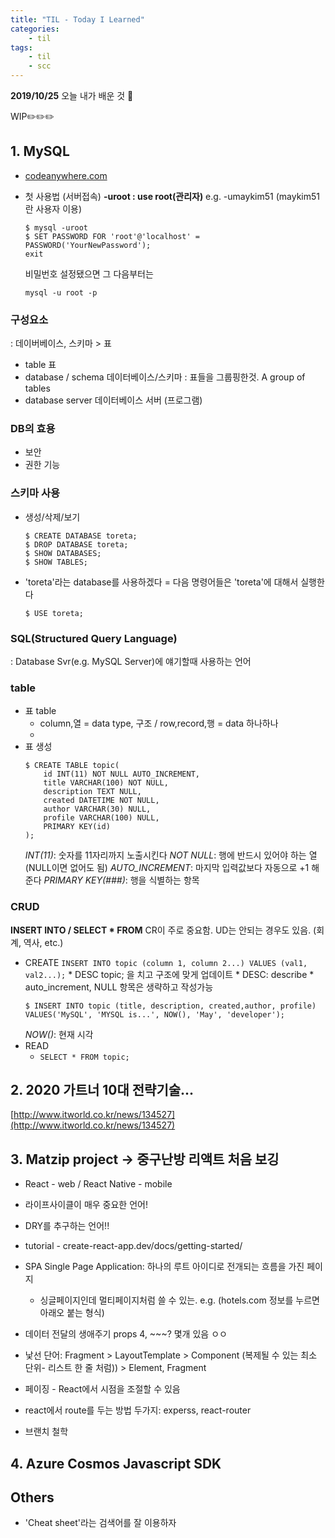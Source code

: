 ```yaml
---
title: "TIL - Today I Learned"
categories: 
    - til
tags:
    - til
    - scc
---
```


**2019/10/25**
오늘 내가 배운 것 🌟

WIP✏️✏️✏️




## 1. MySQL
* [codeanywhere.com](https://codeanywhere.com)
* 첫 사용법 (서버접속)
    **-uroot : use root(관리자)** 
    e.g. -umaykim51 (maykim51란 사용자 이용)
    
    ```
    $ mysql -uroot
    $ SET PASSWORD FOR 'root'@'localhost' = PASSWORD('YourNewPassword');
    exit
    ```
    비밀번호 설정됐으면 그 다음부터는

    ```mysql -u root -p```
    
    
### 구성요소
: 데이버베이스, 스키마 > 표  

* table 표
* database / schema 데이터베이스/스키마 
  : 표들을 그룹핑한것. A group of tables
* database server 데이터베이스 서버 (프로그램)

### DB의 효용
* 보안 
* 권한 기능

### 스키마 사용
 * 생성/삭제/보기
    ```
    $ CREATE DATABASE toreta;
    $ DROP DATABASE toreta;
    $ SHOW DATABASES;
    $ SHOW TABLES;
    ```

* 'toreta'라는 database를 사용하겠다 = 다음 명령어들은 'toreta'에 대해서 실행한다
    ```
    $ USE toreta;
    ```

### SQL(Structured Query Language)
: Database Svr(e.g. MySQL Server)에 얘기할때 사용하는 언어

### table
* 표 table
    * column,열 = data type, 구조 / row,record,행 = data 하나하나
    * 
* 표 생성
    ```
    $ CREATE TABLE topic(
        id INT(11) NOT NULL AUTO_INCREMENT,
        title VARCHAR(100) NOT NULL,
        description TEXT NULL,
        created DATETIME NOT NULL,
        author VARCHAR(30) NULL,
        profile VARCHAR(100) NULL,
        PRIMARY KEY(id)
    );
    ```
    *INT(11)*: 숫자를 11자리까지 노출시킨다
    *NOT NULL*: 행에 반드시 있어야 하는 열 (NULL이면 없어도 됨)
    *AUTO_INCREMENT*: 마지막 입력값보다 자동으로 +1 해준다
    *PRIMARY KEY(###)*: 행을 식별하는 항목


### CRUD
**INSERT INTO / SELECT \* FROM**
CR이 주로 중요함. UD는 안되는 경우도 있음. (회계, 역사, etc.)

* CREATE
    ```INSERT INTO topic (column 1, column 2...) VALUES (val1, val2...);```
        * DESC topic; 을 치고 구조에 맞게 업데이트
        * DESC: describe
        * auto_increment, NULL  항목은 생략하고 작성가능
    ```
    $ INSERT INTO topic (title, description, created,author, profile) VALUES('MySQL', 'MYSQL is...', NOW(), 'May', 'developer');
    ```
    *NOW()*: 현재 시각
* READ
    * ```SELECT * FROM topic;```




## 2. 2020 가트너 10대 전략기술...
[http://www.itworld.co.kr/news/134527](http://www.itworld.co.kr/news/134527)



## 3. Matzip project -> 중구난방 리액트 처음 보깅 
* React - web / React Native - mobile
* 라이프사이클이 매우 중요한 언어!
* DRY를 추구하는 언어!! 
* tutorial - create-react-app.dev/docs/getting-started/
* SPA Single Page Application: 하나의 루트 아이디로 전개되는 흐름을 가진 페이지
  * 싱글페이지인데 멀티페이지처럼 쓸 수 있는. e.g. (hotels.com 정보를 누르면 아래오 붙는 형식)
* 데이터 전달의 생애주기
     props 4, ~~~? 몇개 있음 ㅇㅇ  
* 낯선 단어:  Fragment > LayoutTemplate > Component (복제될 수 있는 최소 단위- 리스트 한 줄 처럼)) > Element, Fragment
* 페이징 - React에서 시점을 조절할 수 있음
* react에서 route를 두는 방법 두가지: experss, react-router


* 브랜치 철학


## 4. Azure Cosmos Javascript SDK


## Others
* 'Cheat sheet'라는 검색어를 잘 이용하자


